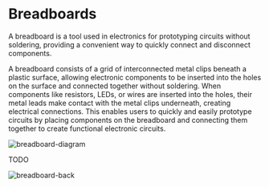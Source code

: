 # Breadboards

A breadboard is a tool used in electronics for prototyping circuits without soldering, providing a convenient way to quickly connect and disconnect components.

A breadboard consists of a grid of interconnected metal clips beneath a plastic surface, allowing electronic components to be inserted into the holes on the surface and connected together without soldering. When components like resistors, LEDs, or wires are inserted into the holes, their metal leads make contact with the metal clips underneath, creating electrical connections. This enables users to quickly and easily prototype circuits by placing components on the breadboard and connecting them together to create functional electronic circuits.

![breadboard-diagram](assets/breadboard-diagram.png)

TODO

![breadboard-back](assets/breadboard-back.png)